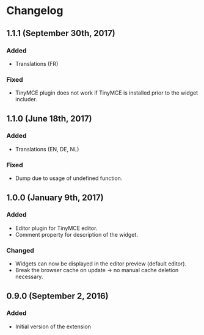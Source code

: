# Changelog

## 1.1.1 (September 30th, 2017)

### Added
- Translations (FR)

### Fixed
- TinyMCE plugin does not work if TinyMCE is installed prior to the widget includer.

## 1.1.0 (June 18th, 2017)

### Added
- Translations (EN, DE, NL)

### Fixed
- Dump due to usage of undefined function.

## 1.0.0 (January 9th, 2017)

### Added
- Editor plugin for TinyMCE editor.
- Comment property for description of the widget.

### Changed
- Widgets can now be displayed in the editor preview (default editor).
- Break the browser cache on update -> no manual cache deletion necessary.

## 0.9.0 (September 2, 2016)

### Added
- Initial version of the extension